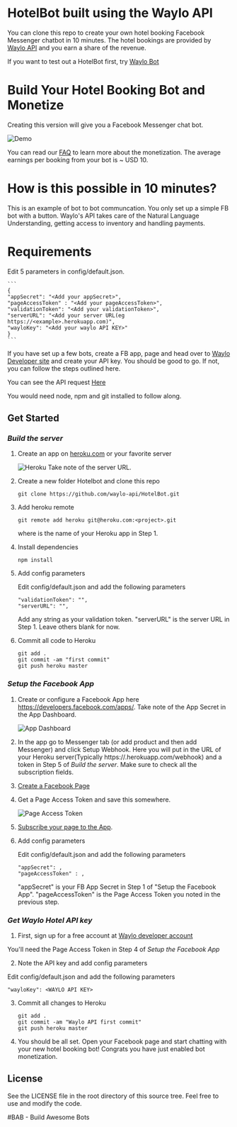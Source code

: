 # HotelBot built using the Waylo API

You can clone this repo to create your own hotel booking Facebook Messenger chatbot in 10 minutes. The hotel bookings are provided by [Waylo API](http://dev.thewaylo.com) and you earn a share of the revenue.

If you want to test out a HotelBot first, try [Waylo Bot](https://m.me/thewaylo)

# Build Your Hotel Booking Bot and Monetize

Creating this version will give you a Facebook Messenger chat bot. 

![Demo](http://i.imgur.com/I9MgSI8.gif)

You can read our [FAQ](http://dev.thewaylo.com/faq.html) to learn more about the monetization. The average earnings per booking from your bot is ~ USD 10.

# How is this possible in 10 minutes?

This is an example of bot to bot communcation. You only set up a simple FB bot with a button. Waylo's API takes care of the Natural Language Understanding, getting access to inventory and handling payments. 

# Requirements

Edit 5 parameters in config/default.json.

    ```
    {
    "appSecret": "<Add your appSecret>",
    "pageAccessToken" : "<Add your pageAccessToken>",
    "validationToken": "<Add your validationToken>",
    "serverURL": "<Add your server URL(eg https://<example>.herokuapp.com)",
    "wayloKey": "<Add your waylo API KEY>"
    }
    ```
    
 If you have set up a few bots, create a FB app, page and head over to [Waylo Developer site](http://dev.thewaylo.com) and create your API key. You should be good to go. If not, you can follow the steps outlined here.
 
 You can see the API request [Here](https://github.com/waylo-api/HotelBot/blob/master/app.js#L348-375)
 
You would need node, npm and git installed to follow along.

## Get Started

### *Build the server*

1. Create an app on [heroku.com](https://www.heroku.com/) or your favorite server

    ![Heroku](http://nicelydone.club/wp-content/uploads/2016/08/nicelydone-heroku-create.png)
Take note of the server URL.

2. Create a new folder Hotelbot and clone this repo

    ```
    git clone https://github.com/waylo-api/HotelBot.git
    ```

3. Add heroku remote 

    ```
    git remote add heroku git@heroku.com:<project>.git
    ```

    where <project> is the name of your Heroku app in Step 1.

4. Install dependencies

    ```
    npm install
    ```
5. Add config parameters

   Edit config/default.json and add the following parameters

   ```
   "validationToken": "",
   "serverURL": "",
   ```

   Add any string as your validation token.
   "serverURL" is the server URL in Step 1. Leave others blank for now.

6. Commit all code to Heroku

    ```
    git add .
    git commit -am "first commit"
    git push heroku master    
    ``` 

### *Setup the Facebook App*

1. Create or configure a Facebook App here https://developers.facebook.com/apps/. Take note of the App Secret in the App Dashboard.

    ![App Dashboard](http://i.imgur.com/l5ly27B.jpg)

2. In the app go to Messenger tab (or add product and then add Messenger) and click Setup Webhook. Here you will put in the URL of your Heroku server(Typically https://<Heroku project>.herokuapp.com/webhook) and a token in Step 5 of *Build the server*. Make sure to check all the subscription fields.

3. [Create a Facebook Page](https://www.facebook.com/pages/create/)

4. Get a Page Access Token and save this somewhere. 

    ![Page Access Token](https://abhaykashyap.com/media/ckeditor/2016/11/30/fb_token_generation.png)
    
5. [Subscribe your page to the App](http://imgur.com/a/PPL5t). 

6. Add config parameters

   Edit config/default.json and add the following parameters

   ```
   "appSecret": ,
   "pageAccessToken" : ,
   ```

   "appSecret" is your FB App Secret in Step 1 of "Setup the Facebook App". "pageAccessToken" is the Page Access Token you noted in the previous step. 
    

### *Get Waylo Hotel API key*

1. First, sign up for a free account at [Waylo developer account](http://dev.thewaylo.com)

You'll need the Page Access Token in Step 4 of *Setup the Facebook App*

2. Note the API key and add config parameters

 Edit config/default.json and add the following parameters

   ```
   "wayloKey": <WAYLO API KEY>
   ```
3. Commit all changes to Heroku

    ```
    git add .
    git commit -am "Waylo API first commit"
    git push heroku master    
    ``` 
4. You should be all set. Open your Facebook page  and start chatting with your new hotel booking bot! Congrats you have just enabled bot monetization.


## License

See the LICENSE file in the root directory of this source tree. Feel free to use and modify the code.


#BAB - Build Awesome Bots

